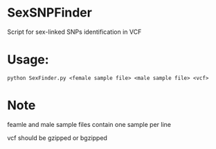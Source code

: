 # SexSNPFinder
Script for sex-linked SNPs identification in VCF


# Usage:
```{python}
python SexFinder.py <female sample file> <male sample file> <vcf>
```
# Note
feamle and male sample files contain one sample per line

vcf should be gzipped or bgzipped

